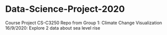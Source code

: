 # Data-Science-Project-2020
Course Project CS-C3250 Repo from Group 1: Climate Change Visualization
16/9/2020:
Explore 2 data about sea level rise
